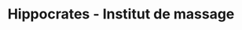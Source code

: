 ---
title: "Hippocrates - Institut de massage"
url: /montpellier/hippocrates-institut-de-massage/
shop: massage
---